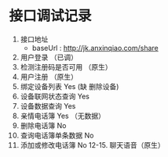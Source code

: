 # 接口调试记录
1. 接口地址
    - baseUrl : http://jk.anxinqiao.com/share
2. 用户登录 （已调）
3. 检测注册码是否可用  （原生）
4. 用户注册  （原生）
5. 绑定设备列表  Yes   (缺 删除设备)
6. 设备联网状态查询  Yes
7. 设备数据查询  Yes
8. 亲情电话簿  Yes （无数据）
9. 删除电话簿 No
10. 查询电话簿单条数据  No
11. 添加或修改电话簿  No
12-15.  聊天语音（原生）



